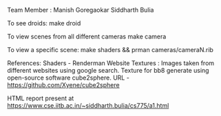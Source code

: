 Team Member : 
Manish Goregaokar 
Siddharth Bulia

To see droids:
	make droid

To view scenes from all different cameras
	make camera 

To view a specific scene:
	make shaders && prman cameras/cameraN.rib

References:
Shaders - Renderman Website
Textures :
	Images taken from different websites using google search.
	Texture for bb8 generate using open-source software cube2sphere. URL - https://github.com/Xyene/cube2sphere
	

HTML report present at 
https://www.cse.iitb.ac.in/~siddharth.bulia/cs775/a1.html




